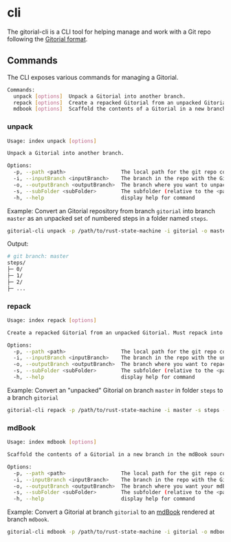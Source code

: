 # cli

The gitorial-cli is a CLI tool for helping manage and work with a Git repo following the [Gitorial format](https://github.com/gitorial-sdk).

## Commands

The CLI exposes various commands for managing a Gitorial.

```sh
Commands:
  unpack [options]  Unpack a Gitorial into another branch.
  repack [options]  Create a repacked Gitorial from an unpacked Gitorial. Must repack into a new branch.
  mdbook [options]  Scaffold the contents of a Gitorial in a new branch in the mdBook source format. You need to initialize an mdBook yourself
```

### unpack

```sh
Usage: index unpack [options]

Unpack a Gitorial into another branch.

Options:
  -p, --path <path>                  The local path for the git repo containing the Gitorial.
  -i, --inputBranch <inputBranch>    The branch in the repo with the Gitorial.
  -o, --outputBranch <outputBranch>  The branch where you want to unpack the Gitorial.
  -s, --subFolder <subFolder>        The subfolder (relative to the <path>) where you want the unpacked Gitorial to be placed.
  -h, --help                         display help for command
```

Example: Convert an Gitorial repository from branch `gitorial` into branch `master` as an unpacked set of numbered steps in a folder named `steps`.

```sh
gitorial-cli unpack -p /path/to/rust-state-machine -i gitorial -o master -s steps
```

Output:

```sh
# git branch: master
steps/
├─ 0/
├─ 1/
├─ 2/
├─ ...
```

### repack

```sh
Usage: index repack [options]

Create a repacked Gitorial from an unpacked Gitorial. Must repack into a new branch.

Options:
  -p, --path <path>                  The local path for the git repo containing the Gitorial.
  -i, --inputBranch <inputBranch>    The branch in the repo with the unpacked Gitorial.
  -o, --outputBranch <outputBranch>  The branch where you want to repack the Gitorial. Branch must not exist.
  -s, --subFolder <subFolder>        The subfolder (relative to the <path>) where you can find the unpacked Gitorial
  -h, --help                         display help for command
```

Example: Convert an "unpacked" Gitorial on branch `master` in folder `steps` to a branch `gitorial`

```sh
gitorial-cli repack -p /path/to/rust-state-machine -i master -s steps -o gitorial
```

### mdBook

```sh
Usage: index mdbook [options]

Scaffold the contents of a Gitorial in a new branch in the mdBook source format. You need to initialize an mdBook yourself

Options:
  -p, --path <path>                  The local path for the git repo containing the Gitorial.
  -i, --inputBranch <inputBranch>    The branch in the repo with the Gitorial.
  -o, --outputBranch <outputBranch>  The branch where you want your mdBook to live
  -s, --subFolder <subFolder>        The subfolder (relative to the <path>) where you want the mdBook source material to be placed. (default: "src")
  -h, --help                         display help for command
```

Example: Convert a Gitorial at branch `gitorial` to an [mdBook](https://rust-lang.github.io/mdBook/) rendered at branch `mdbook`.

```sh
gitorial-cli mdbook -p /path/to/rust-state-machine -i gitorial -o mdbook
```
